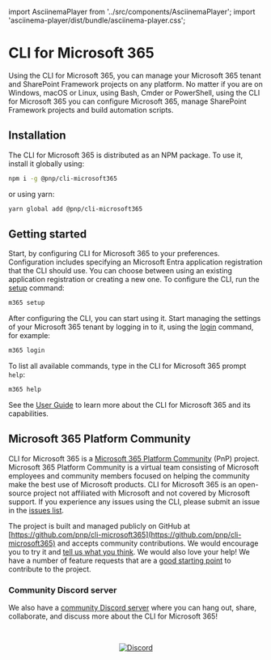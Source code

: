 <!-- DISCLAIMER: All secrets, passwords, and sensitive values in this document are examples only and not real credentials. -->
import AsciinemaPlayer from '../src/components/AsciinemaPlayer';
import 'asciinema-player/dist/bundle/asciinema-player.css';

# CLI for Microsoft 365

Using the CLI for Microsoft 365, you can manage your Microsoft 365 tenant and SharePoint Framework projects on any platform. No matter if you are on Windows, macOS or Linux, using Bash, Cmder or PowerShell, using the CLI for Microsoft 365 you can configure Microsoft 365, manage SharePoint Framework projects and build automation scripts.

<AsciinemaPlayer src="https://asciinema.org/a/445653.cast" rows={15} idleTimeLimit={3} preload={true} loop autoplay/>

## Installation

The CLI for Microsoft 365 is distributed as an NPM package. To use it, install it globally using:

```sh
npm i -g @pnp/cli-microsoft365
```

or using yarn:

```sh
yarn global add @pnp/cli-microsoft365
```

## Getting started

Start, by configuring CLI for Microsoft 365 to your preferences. Configuration includes specifying an Microsoft Entra application registration that the CLI should use. You can choose between using an existing application registration or creating a new one. To configure the CLI, run the [setup](./cmd/setup) command:

```sh
m365 setup
```

After configuring the CLI, you can start using it. Start managing the settings of your Microsoft 365 tenant by logging in to it, using the [login](./cmd/login) command, for example:

```sh
m365 login
```

To list all available commands, type in the CLI for Microsoft 365 prompt `help`:

```sh
m365 help
```

See the [User Guide](user-guide/installing-cli.mdx) to learn more about the CLI for Microsoft 365 and its capabilities.

## Microsoft 365 Platform Community

CLI for Microsoft 365 is a [Microsoft 365 Platform Community](https://pnp.github.io) (PnP) project. Microsoft 365 Platform Community is a virtual team consisting of Microsoft employees and community members focused on helping the community make the best use of Microsoft products. CLI for Microsoft 365 is an open-source project not affiliated with Microsoft and not covered by Microsoft support. If you experience any issues using the CLI, please submit an issue in the [issues list](https://github.com/pnp/cli-microsoft365/issues).

The project is built and managed publicly on GitHub at [https://github.com/pnp/cli-microsoft365](https://github.com/pnp/cli-microsoft365) and accepts community contributions. We would encourage you to try it and [tell us what you think](https://github.com/pnp/cli-microsoft365/issues). We would also love your help! We have a number of feature requests that are a [good starting point](https://github.com/pnp/cli-microsoft365/issues?q=is%3Aissue+is%3Aopen+label%3A%22good+first+issue%22) to contribute to the project.

### Community Discord server

We also have a [community Discord server](https://aka.ms/cli-m365/discord) where you can hang out, share, collaborate, and discuss more about the CLI for Microsoft 365!

<br/>
<p align="center">
  <a href="https://aka.ms/cli-m365/discord">
    <img src="https://img.shields.io/badge/Discord-aka.ms/cli--m365/discord-7289da?style=for-the-badge"
      alt="Discord" />
  </a>
</p>
